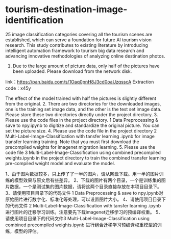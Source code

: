 # tourism-destination-image-identification
25 image classification categories covering all the tourism scenes are established, which can serve a foundation for future AI tourism vision research. This study contributes to existing literature by introducing intelligent automation framework to tourism big data research and advancing innovative methodologies of analyzing online destination photos.

1. Due to the large amount of picture data, only half of the pictures have been uploaded. Please download from the network disk.

link：https://pan.baidu.com/s/1Oaq0pnH8J3cd0oaUzqsscA    Extraction code：x45y

The effect of the model trained with half the pictures is slightly different from the original.
2. There are two directories for the downloaded images, one is the training set image data, and the other is the test set image data. Please store these two directories directly under the project directory.
3. Please use the code files in the project directory. 1 Data Preprocessing & save to npy.ipynb to digitize and standardize the original picture. You can set the picture size.
4. Please use the code file in the project directory 2 Multi-Label-Image-Classification with tansfer learning .ipynb for image transfer learning training. Note that you must first download the precompiled weights for imagenet migration learning.
5. Please use the code file 3 Multi-Label-Image-Classification using combined precompiled weights.ipynb in the project directory to train the combined transfer learning pre-compiled weight model and evaluate the model.



1、由于图片数据较多，只上传了了一半的图片，请从网盘下载。用一半的图片训练的模型效果与原文后有些差异。
2、下载的图片有两个目录，一个是训练集的图片数据，一个是测试集的图片数据，请将这两个目录直接存放在本项目目录下。
3、请使用项目目录下的代码文件 1  Data Preprocessing & save to npy.ipynb对原始图片进行数字化、标准化等处理，可以设置图片大小。
4、请使用项目目录下的代码文件 2 Multi-Label-Image-Classification with tansfer learning .ipynb 进行图片的迁移学习训练。注意要先下载imagenet迁移学习的预编译权重。
5、请使用项目目录下的代码文件3 Multi-Label-Image-Classification using combined precompiled weights.ipynb 进行组合迁移学习预编译权重模型的训练，模型的评估。

